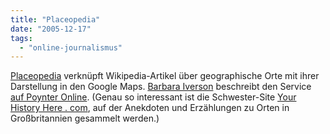 ```yaml
---
title: "Placeopedia"
date: "2005-12-17"
tags: 
  - "online-journalismus"
---
```


[Placeopedia](http://www.placeopedia.com/) verknüpft Wikipedia-Artikel über geographische Orte mit ihrer Darstellung in den Google Maps. [Barbara Iverson](http://www.blogger.com/profile/618765) beschreibt den Service [auf Poynter Online](http://www.poynter.org/column.asp?id=32&aid=93158). (Genau so interessant ist die Schwester-Site [Your History Here . com](http://www.yourhistoryhere.com/), auf der Anekdoten und Erzählungen zu Orten in Großbritannien gesammelt werden.)
